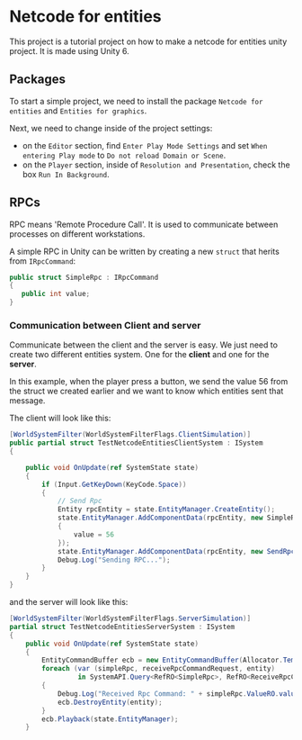 # Netcode for entities

This project is a tutorial project on how to make a netcode for entities unity project. It is made using Unity 6.

## Packages

To start a simple project, we need to install the package `Netcode for entities` and `Entities for graphics`.

Next, we need to change inside of the project settings:
- on the `Editor` section, find `Enter Play Mode Settings` and set `When entering Play mode` to `Do not reload Domain or Scene`.
- on the `Player` section, inside of `Resolution and Presentation`, check the box `Run In Background`.

## RPCs

RPC means 'Remote Procedure Call'. It is used to communicate between processes on different workstations.

A simple RPC in Unity can be written by creating a new `struct` that herits from `IRpcCommand`:

```C#
public struct SimpleRpc : IRpcCommand
{
   public int value;
}
```

### Communication between Client and server 

Communicate between the client and the server is easy. We just need to create two different entities system. One for the **client** and one for the **server**.

In this example, when the player press a button, we send the value 56 from the struct we created earlier and we want to know which entities sent that message.

The client will look like this:

```C#
[WorldSystemFilter(WorldSystemFilterFlags.ClientSimulation)]
public partial struct TestNetcodeEntitiesClientSystem : ISystem
{

    public void OnUpdate(ref SystemState state)
    {
        if (Input.GetKeyDown(KeyCode.Space))
        {
            // Send Rpc
            Entity rpcEntity = state.EntityManager.CreateEntity();
            state.EntityManager.AddComponentData(rpcEntity, new SimpleRpc
            {
                value = 56
            });
            state.EntityManager.AddComponentData(rpcEntity, new SendRpcCommandRequest());
            Debug.Log("Sending RPC..."); 
        }
    }
}
```

and the server will look like this:

```C#
[WorldSystemFilter(WorldSystemFilterFlags.ServerSimulation)]
partial struct TestNetcodeEntitiesServerSystem : ISystem
{
    public void OnUpdate(ref SystemState state)
    {
        EntityCommandBuffer ecb = new EntityCommandBuffer(Allocator.Temp);
        foreach (var (simpleRpc, receiveRpcCommandRequest, entity)
                 in SystemAPI.Query<RefRO<SimpleRpc>, RefRO<ReceiveRpcCommandRequest>>().WithEntityAccess())
        {
            Debug.Log("Received Rpc Command: " + simpleRpc.ValueRO.value + " :: " + receiveRpcCommandRequest.ValueRO.SourceConnection);
            ecb.DestroyEntity(entity);
        }
        ecb.Playback(state.EntityManager);
    }

```